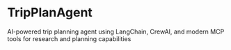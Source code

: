# TripPlanAgent
AI-powered trip planning agent using LangChain, CrewAI, and modern MCP tools for research and planning capabilities
